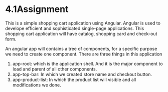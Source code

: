 # 4.1Assignment

This is a simple shopping cart application using Angular. Angular is used to develope efficient and sophisticated single-page applications.
This shopping cart application will have catalog, shopping card and check-out form.

An angular app will contains a tree of components, for a specific purpose we need to create one component.
There are three things in this application
1. app-root: which is the application shell. And it is the major component to load and parent of all other components.
2. app-top-bar: In which we created store name and checkout button.
3. app-product-list: In which the product list will visible and all modifications we done.

